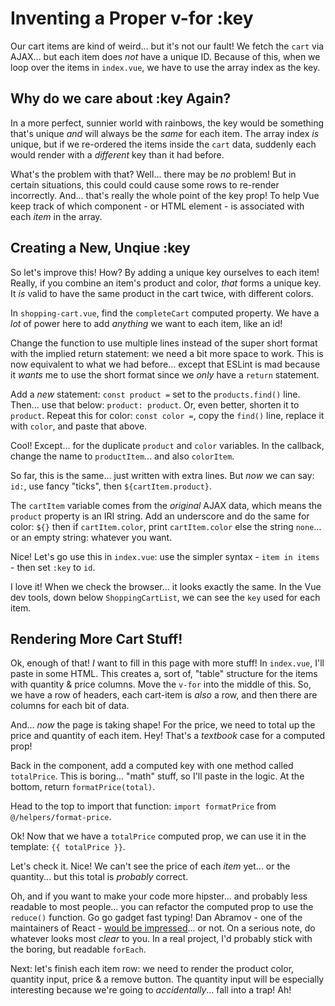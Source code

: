 # Inventing a Proper v-for :key

Our cart items are kind of weird... but it's not our fault! We fetch the `cart`
via AJAX... but each item does *not* have a unique ID. Because of this, when
we loop over the items in `index.vue`, we have to use the array index as the key.

## Why do we care about :key Again?

In a more perfect, sunnier world with rainbows, the key would be something that's
unique *and* will always be the *same* for each item. The array index *is* unique,
but if we re-ordered the items inside the `cart` data, suddenly each would render
with a *different* key than it had before.

What's the problem with that? Well... there may be *no* problem! But in certain
situations, this could could cause some rows to re-render incorrectly. And... that's
really the whole point of the key prop! To help Vue keep track of which component -
or HTML element - is associated with each *item* in the array.

## Creating a New, Unqiue :key

So let's improve this! How? By adding a unique key ourselves to each item! Really,
if you combine an item's product and color, *that* forms a unique key. It *is*
valid to have the same product in the cart twice, with different colors.

In `shopping-cart.vue`, find the `completeCart` computed property. We have a *lot*
of power here to add *anything* we want to each item, like an id!

Change the function to use multiple lines instead of the super short format with
the implied return statement: we need a bit more space to work. This is now equivalent
to what we had before... except that ESLint is mad because it *wants* me to use the
short format since we *only* have a `return` statement.

Add a *new* statement: `const product =` set to the `products.find()` line. Then...
use that below: `product: product`. Or, even better, shorten it to `product`. Repeat
this for color: `const color =`, copy the `find()` line, replace it with `color`,
and paste that above.

Cool! Except... for the duplicate `product` and `color` variables. In the callback,
change the name to `productItem`... and also `colorItem`.

So far, this is the same... just written with extra lines. But *now* we can
say: `id:`, use fancy "ticks", then `${cartItem.product}`.

The `cartItem` variable comes from the *original* AJAX data, which means the
`product` property is an IRI string. Add an underscore and do the same for color:
`${}` then if `cartItem.color`, print `cartItem.color` else the string `none`...
or an empty string: whatever you want.

Nice! Let's go use this in `index.vue`: use the simpler syntax - `item in items` -
then set `:key` to `id`.

I love it! When we check the browser... it looks exactly the same. In the Vue dev
tools, down below `ShoppingCartList`, we can see the `key` used for each item.

## Rendering More Cart Stuff!

Ok, enough of that! *I* want to fill in this page with more stuff! In `index.vue`,
I'll paste in some HTML. This creates a, sort of, "table" structure for the items
with quantity & price columns. Move the `v-for` into the middle of this. So, we have
a row of headers, each cart-item is *also* a row, and then there are columns for
each bit of data.

And... *now* the page is taking shape! For the price, we need to total up the price
and quantity of each item. Hey! That's a *textbook* case for a computed prop!

Back in the component, add a computed key with one method called `totalPrice`. This
is boring... "math" stuff, so I'll paste in the logic. At the bottom, return
`formatPrice(total)`.

Head to the top to import that function: `import formatPrice` from
`@/helpers/format-price`.

Ok! Now that we have a `totalPrice` computed prop, we can use it in the template:
`{{ totalPrice }}`.

Let's check it. Nice! We can't see the price of each *item* yet... or the quantity...
but this total is *probably* correct.

Oh, and if you want to make your code more hipster... and probably less readable
to most people... you can refactor the computed prop to use the `reduce()` function.
Go go gadget fast typing! Dan Abramov - one of the maintainers of React -
[would be impressed](https://twitter.com/dan_abramov/status/1338253118199508992)...
or not. On a serious note, do whatever looks most *clear* to you. In a real project,
I'd probably stick with the boring, but readable `forEach`.

Next: let's finish each item row: we need to render the product color, quantity
input, price & a remove button. The quantity input will be especially interesting
because we're going to *accidentally*... fall into a trap! Ah!
